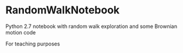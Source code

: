 # RandomWalkNotebook

Python 2.7 notebook with random walk exploration and some Brownian motion code

For teaching purposes
